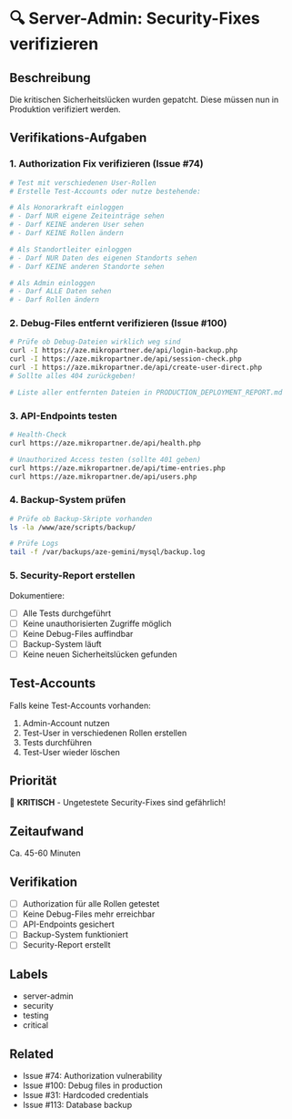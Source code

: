 # 🔍 Server-Admin: Security-Fixes verifizieren

## Beschreibung
Die kritischen Sicherheitslücken wurden gepatcht. Diese müssen nun in Produktion verifiziert werden.

## Verifikations-Aufgaben

### 1. Authorization Fix verifizieren (Issue #74)
```bash
# Test mit verschiedenen User-Rollen
# Erstelle Test-Accounts oder nutze bestehende:

# Als Honorarkraft einloggen
# - Darf NUR eigene Zeiteinträge sehen
# - Darf KEINE anderen User sehen
# - Darf KEINE Rollen ändern

# Als Standortleiter einloggen
# - Darf NUR Daten des eigenen Standorts sehen
# - Darf KEINE anderen Standorte sehen

# Als Admin einloggen
# - Darf ALLE Daten sehen
# - Darf Rollen ändern
```

### 2. Debug-Files entfernt verifizieren (Issue #100)
```bash
# Prüfe ob Debug-Dateien wirklich weg sind
curl -I https://aze.mikropartner.de/api/login-backup.php
curl -I https://aze.mikropartner.de/api/session-check.php
curl -I https://aze.mikropartner.de/api/create-user-direct.php
# Sollte alles 404 zurückgeben!

# Liste aller entfernten Dateien in PRODUCTION_DEPLOYMENT_REPORT.md
```

### 3. API-Endpoints testen
```bash
# Health-Check
curl https://aze.mikropartner.de/api/health.php

# Unauthorized Access testen (sollte 401 geben)
curl https://aze.mikropartner.de/api/time-entries.php
curl https://aze.mikropartner.de/api/users.php
```

### 4. Backup-System prüfen
```bash
# Prüfe ob Backup-Skripte vorhanden
ls -la /www/aze/scripts/backup/

# Prüfe Logs
tail -f /var/backups/aze-gemini/mysql/backup.log
```

### 5. Security-Report erstellen
Dokumentiere:
- [ ] Alle Tests durchgeführt
- [ ] Keine unauthorisierten Zugriffe möglich
- [ ] Keine Debug-Files auffindbar
- [ ] Backup-System läuft
- [ ] Keine neuen Sicherheitslücken gefunden

## Test-Accounts
Falls keine Test-Accounts vorhanden:
1. Admin-Account nutzen
2. Test-User in verschiedenen Rollen erstellen
3. Tests durchführen
4. Test-User wieder löschen

## Priorität
🔴 **KRITISCH** - Ungetestete Security-Fixes sind gefährlich!

## Zeitaufwand
Ca. 45-60 Minuten

## Verifikation
- [ ] Authorization für alle Rollen getestet
- [ ] Keine Debug-Files mehr erreichbar
- [ ] API-Endpoints gesichert
- [ ] Backup-System funktioniert
- [ ] Security-Report erstellt

## Labels
- server-admin
- security
- testing
- critical

## Related
- Issue #74: Authorization vulnerability
- Issue #100: Debug files in production
- Issue #31: Hardcoded credentials
- Issue #113: Database backup